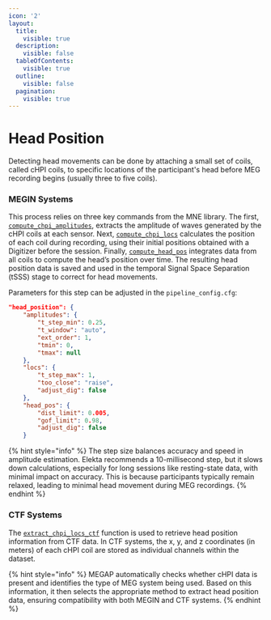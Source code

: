 ```yaml
---
icon: '2'
layout:
  title:
    visible: true
  description:
    visible: false
  tableOfContents:
    visible: true
  outline:
    visible: false
  pagination:
    visible: true
---
```


# Head Position

Detecting head movements can be done by attaching a small set of coils, called cHPI coils, to specific locations of the participant's head before MEG recording begins (usually three to five coils).

### MEGIN Systems

This process relies on three key commands from the MNE library. The first, [`compute_chpi_amplitudes`](https://mne.tools/stable/generated/mne.chpi.compute_chpi_amplitudes.html), extracts the amplitude of waves generated by the cHPI coils at each sensor. Next, [`compute_chpi_locs`](https://mne.tools/stable/generated/mne.chpi.compute_chpi_locs.html) calculates the position of each coil during recording, using their initial positions obtained with a Digitizer before the session. Finally, [`compute_head_pos`](https://mne.tools/stable/generated/mne.chpi.compute_head_pos.html) integrates data from all coils to compute the head’s position over time. The resulting head position data is saved and used in the temporal Signal Space Separation (tSSS) stage to correct for head movements.

Parameters for this step can be adjusted in the `pipeline_config.cfg`:

```json
"head_position": {
    "amplitudes": {
        "t_step_min": 0.25,
        "t_window": "auto",
        "ext_order": 1,
        "tmin": 0,
        "tmax": null
    },
    "locs": {
        "t_step_max": 1,
        "too_close": "raise",
        "adjust_dig": false
    },
    "head_pos": {
        "dist_limit": 0.005,
        "gof_limit": 0.98,
        "adjust_dig": false
    }
```

{% hint style="info" %}
The step size balances accuracy and speed in amplitude estimation. Elekta recommends a 10-millisecond step, but it slows down calculations, especially for long sessions like resting-state data, with minimal impact on accuracy. This is because participants typically remain relaxed, leading to minimal head movement during MEG recordings.
{% endhint %}

### CTF Systems

The [`extract_chpi_locs_ctf`](https://mne.tools/stable/generated/mne.chpi.extract_chpi_locs_ctf.html) function is used to retrieve head position information from CTF data. In CTF systems, the x, y, and z coordinates (in meters) of each cHPI coil are stored as individual channels within the dataset.

{% hint style="info" %}
MEGAP automatically checks whether cHPI data is present and identifies the type of MEG system being used. Based on this information, it then selects the appropriate method to extract head position data, ensuring compatibility with both MEGIN and CTF systems.
{% endhint %}
